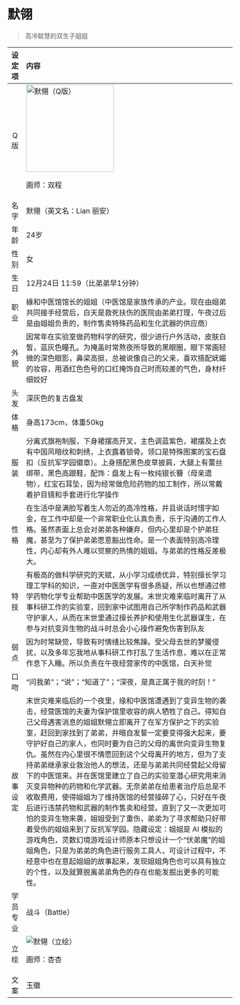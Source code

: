 # 默翎
> 高冷聪慧的双生子姐姐

|设定项|内容|
|:-:|:-|
|Q版|<img src="/img/Q/Q-moling.png" alt="默翎（Q版）" height="196px"><p>画师：双程</p>|
|名字|默翎（英文名：Lian 丽安）|
|年龄|24岁|
|性别|女|
|生日|12月24日 11:59（比弟弟早1分钟）|
|职业|緣和中医馆馆长的姐姐（中医馆是家族传承的产业。现在由姐弟共同接手经营后，白天是救死扶伤的医院由弟弟打理，午夜过后是由姐姐负责的，制作售卖特殊药品和生化武器的供应商）|
|外貌|因常年在实验室做药物科学的研究，很少进行户外活动，皮肤白皙，蓝灰色瞳孔。为掩盖时常熬夜所导致的黑眼圈，眼下常画轻微的深色眼影，鼻梁高挺，总被说像自己的父亲，喜欢搭配妩媚的妆容，用酒红色色号的口红掩饰自己时而较差的气色，身材纤细姣好|
|头发|深灰色的复古盘发|
|体格|身高173cm，体重50kg|
|服装|分离式旗袍制服，下身裙摆高开叉，主色调蓝紫色，裙摆及上衣有中国风暗纹和刺绣，上衣露着锁骨。领口是特殊图案的宝石盘扣（反抗军学园徽章）。上身搭配黑色皮草披肩，大腿上有蕾丝绑带，黑色高跟鞋，配饰：盘发上有一枚纯银长簪（母亲遗物），红宝石耳坠，因为经常做危险药物的加工制作，所以常戴着护目镜和手套进行化学操作|
|性格|在生活中是满脸写着生人勿近的高冷性格，并且说话时惜字如金，在工作中却是一个非常职业化认真负责，乐于沟通的工作人格。虽然表面上总会对弟弟各种嫌弃，但内心里却是个护弟狂魔，甚至为了保护弟弟愿意豁出性命。是一个表面特别高冷理性，内心却有外人难以觉察的热情的姐姐。与弟弟的性格反差极大。|
|特技|有极高的做科学研究的天赋，从小学习成绩优异，特别擅长学习理工学科的知识，一直对中医医学有很多质疑，所以也想通过修学药物化学专业帮助中医医学的发展。末世灾难来临时离开了从事科研工作的实验室，回到家中试图用自己所学制作药品和武器守护家人，从而在末世里通过擅长养护和使用生化武器谋生，在参与对抗变异生物的战斗时总会小心操作避免伤害到队友|
|弱点|因为时常缺觉，导致有时情绪比较焦躁。受父母去世的梦魇侵扰，以及多年忘我地从事科研工作打乱了生活作息，难以在正常作息下入睡。所以负责在午夜经营家传的中医馆，白天补觉|
|口吻|“问我弟”；“说”；“知道了”；“深夜，是真正属于我的时刻！”|
|故事设定|末世灾难来临后的一个夜里，缘和中医馆遭遇到了变异生物的袭击，经营医馆的夫妻为保护馆里收容的病人牺牲了自己。得知自己父母遇害消息的姐姐默翎立即离开了在军方保护之下的实验室，赶回到家找到了弟弟，并暗自发誓一定要变得强大起来，要守护好自己的家人，也同时要为自己的父母的离世向变异生物复仇。虽然在内心里很不情愿回到这个父母离开的地方，但为了支持弟弟继承家业救治他人的想法，还是与弟弟共同经营起父母留下的中医馆来。并在医馆里建立了自己的实验室潜心研究用来消灭变异物种的药物和化学武器。无奈弟弟在给患者治疗后总是不收取费用，使得姐姐为了维持医馆的经营操碎了心，只好在午夜后进行违禁药物和武器的制作售卖和经营。直到了又一次更加可怕的变异生物来袭，姐姐受到了重伤，弟弟为了寻求帮助只好带着受伤的姐姐来到了反抗军学园。隐藏设定：姐姐是 AI 模拟的游戏角色，灵数幻境游戏设计师原本只想设计一个“伏弟魔”的姐姐角色，只是为弟弟的角色进行服务工具人，可设计过程中，不经意中也在意起姐姐的故事起来，发现姐姐角色也可以具有独立的个性，以及就算脱离弟弟角色的存在也能发掘出更多的可能性。|
|学员专业|战斗（Battle）|
|立绘|![默翎（立绘）](/img/figure/moling.png)<p>画师：杏杏</p>|
|文案|玉徽|